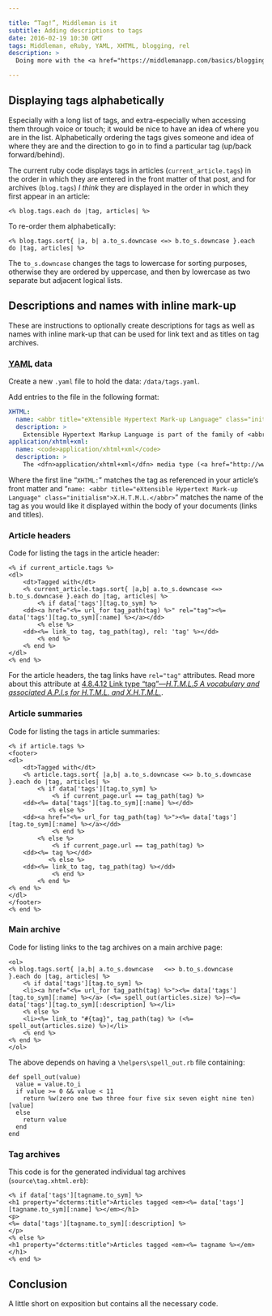 ```yaml
---

title: “Tag!”, Middleman is it
subtitle: Adding descriptions to tags
date: 2016-02-19 10:30 GMT
tags: Middleman, eRuby, YAML, XHTML, blogging, rel
description: >
  Doing more with the <a href="https://middlemanapp.com/basics/blogging/">middleman-blog</a> extension’s tags. Adding descriptions, names with inline mark-up, and the tag <code>rel</code> attribute. This is assuming that you have setup a blank blog as per <dfn><a href="/2016/02/02/would-have-worn-gloves#nav_main">If I’d known there’d be so much typing, I would have worn gloves</a></dfn>.

---
```


## Displaying tags alphabetically

Especially with a long list of tags, and extra-especially when accessing them through voice or touch; it would be nice to have an idea of where you are in the list. Alphabetically ordering the tags gives someone and idea of where they are and the direction to go in to find a particular tag (up/back forward/behind).

The current ruby code displays tags in articles (`current_article.tags`) in the order in which they are entered in the front matter of that post, and for archives (`blog.tags`) *I think* they are displayed in the order in which they first appear in an article:

``` eruby
<% blog.tags.each do |tag, articles| %>
```

To re-order them alphabetically:

``` eruby
<% blog.tags.sort{ |a, b| a.to_s.downcase <=> b.to_s.downcase }.each do |tag, articles| %>
```

The `to_s.downcase` changes the tags to lowercase for sorting purposes, otherwise they are ordered by uppercase, and then by lowercase as two separate but adjacent logical lists.

## Descriptions and names with inline mark-up

These are instructions to optionally create descriptions for tags as well as names with inline mark-up that can be used for link text and as titles on tag archives.

### <abbr title="YAML Ain’t Markup Language" class="initialism">YAML</abbr> data
Create a new `.yaml` file to hold the data: `/data/tags.yaml`.

Add entries to the file in the following format:

``` yaml
XHTML:
  name: <abbr title="eXtensible Hypertext Mark-up Language" class="initialism">X.H.T.M.L.</abbr>
  description: >
    Extensible Hypertext Markup Language is part of the family of <abbr title="eXtensible Markup Language" class="initialism">X.M.L.</abbr> markup languages. It mirrors or extends versions of Hypertext Markup Language (<dfn class="initialism">H.T.M.L.</dfn>).
application/xhtml+xml:
  name: <code>application/xhtml+xml</code>
  description: >
    The <dfn>application/xhtml+xml</dfn> media type (<a href="http://www.rfc-editor.org/rfc/rfc3236.txt">RFC3236</a>) is the primary media type for <abbr title="eXtensible Hypertext Mark-up Language" class="initialism">X.H.T.M.L.</abbr> Family documents.
```

Where the first line “`XHTML:`” matches the tag as referenced in your article’s front matter and “`name: <abbr title="eXtensible Hypertext Mark-up Language" class="initialism">X.H.T.M.L.</abbr>`” matches the name of the tag as you would like it displayed within the body of your documents (links and titles).

### Article headers

Code for listing the tags in the article header:

``` eruby
<% if current_article.tags %>
<dl>
	<dt>Tagged with</dt>
	<% current_article.tags.sort{ |a,b| a.to_s.downcase <=> b.to_s.downcase }.each do |tag, articles| %>
		<% if data['tags'][tag.to_sym] %>
	<dd><a href="<%= url_for tag_path(tag) %>" rel="tag"><%= data['tags'][tag.to_sym][:name] %></a></dd>
		<% else %>
	<dd><%= link_to tag, tag_path(tag), rel: 'tag' %></dd>
		<% end %>
	<% end %>
</dl>
<% end %>
```

For the article headers, the tag links have `rel="tag"` attributes. Read more about this attribute at [4.8.4.12 Link type “tag”—<cite><abbr title="Hypertext Mark-up Language" class="initialism">H.T.M.L.</abbr>5
A vocabulary and associated <abbr title="application programming interface" class="initialism">A.P.I.</abbr>s for <abbr title="Hypertext Mark-up Language" class="initialism">H.T.M.L.</abbr> and <abbr title="eXtensible Hypertext Mark-up Language" class="initialism">X.H.T.M.L.</abbr></cite>](https://www.w3.org/TR/html5/links.html#link-type-tag).

### Article summaries

Code for listing the tags in article summaries:

``` eruby
<% if article.tags %>
<footer>
<dl>
	<dt>Tagged with</dt>
	<% article.tags.sort{ |a,b| a.to_s.downcase <=> b.to_s.downcase }.each do |tag, articles| %>
		<% if data['tags'][tag.to_sym] %>
			<% if current_page.url == tag_path(tag) %>
	<dd><%= data['tags'][tag.to_sym][:name] %></dd>
		   <% else %>
	<dd><a href="<%= url_for tag_path(tag) %>"><%= data['tags'][tag.to_sym][:name] %></a></dd>
			<% end %>
		<% else %>
			<% if current_page.url == tag_path(tag) %>
	<dd><%= tag %></dd>
		   <% else %>
	<dd><%= link_to tag, tag_path(tag) %></dd>
			<% end %>
		<% end %>
<% end %>
</dl>
</footer>
<% end %>
```
### Main archive

Code for listing links to the tag archives on a main archive page:

``` eruby
<ol>
<% blog.tags.sort{ |a,b| a.to_s.downcase   <=> b.to_s.downcase   }.each do |tag, articles| %>
	<% if data['tags'][tag.to_sym] %>
	<li><a href="<%= url_for tag_path(tag) %>"><%= data['tags'][tag.to_sym][:name] %></a> (<%= spell_out(articles.size) %>)—<%= data['tags'][tag.to_sym][:description] %></li>
	<% else %>
	<li><%= link_to "#{tag}", tag_path(tag) %> (<%= spell_out(articles.size) %>)</li>
	<% end %>
<% end %>
</ol>
```

The above depends on having a `\helpers\spell_out.rb` file containing:

``` eruby
def spell_out(value)
  value = value.to_i
  if value >= 0 && value < 11
    return %w(zero one two three four five six seven eight nine ten)[value]
  else
    return value
  end
end

```

### Tag archives

This code is for the generated individual tag archives (`source\tag.xhtml.erb`):

``` eruby
<% if data['tags'][tagname.to_sym] %>
<h1 property="dcterms:title">Articles tagged <em><%= data['tags'][tagname.to_sym][:name] %></em></h1>
<p>
<%= data['tags'][tagname.to_sym][:description] %>
</p>
<% else %>
<h1 property="dcterms:title">Articles tagged <em><%= tagname %></em></h1>
<% end %>
```

## Conclusion

A little short on exposition but contains all the necessary code.